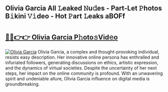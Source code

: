## Olivia Garcia All 𝙻eaked 𝙽u𝚍es - Part-Let 𝙿hotos B𝚒kini 𝚅𝚒deo - Hot 𝙿art 𝙻eaks aBOFf

# <h2><a href="http://ld593qb.urlbe.top/?page=Olivia+Garcia">🔗🔗👉👉 Olivia Garcia P𝚑oto𝚜Vid𝚎o</a></h2>

[![Olivia Garcia](https://i.imgur.com/eBuTRDB.gif)](http://ld593qb.urlbe.top/?page=Olivia+Garcia)
Olivia Garcia, a complex and thought-provoking individual, resists easy description. Her innovative online persona has enthralled and infuriated followers, generating discussions on ethics, artistic expression, and the dynamics of virtual societies. Despite the uncertainty of her next steps, her impact on the online community is profound. With an unwavering spirit and undeniable allure, Olivia Garcia influence on digital media is groundbreaking.
